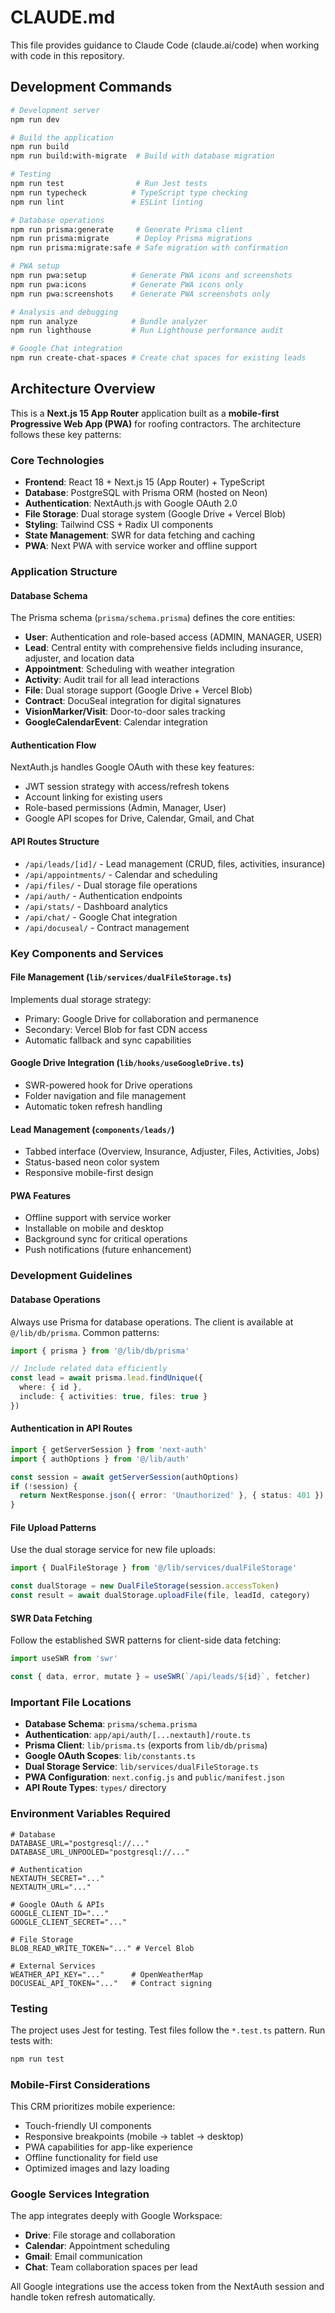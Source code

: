 # CLAUDE.md

This file provides guidance to Claude Code (claude.ai/code) when working with code in this repository.

## Development Commands

```bash
# Development server
npm run dev

# Build the application
npm run build
npm run build:with-migrate  # Build with database migration

# Testing
npm run test                # Run Jest tests
npm run typecheck          # TypeScript type checking
npm run lint               # ESLint linting

# Database operations
npm run prisma:generate     # Generate Prisma client
npm run prisma:migrate      # Deploy Prisma migrations
npm run prisma:migrate:safe # Safe migration with confirmation

# PWA setup
npm run pwa:setup          # Generate PWA icons and screenshots
npm run pwa:icons          # Generate PWA icons only
npm run pwa:screenshots    # Generate PWA screenshots only

# Analysis and debugging
npm run analyze            # Bundle analyzer
npm run lighthouse         # Run Lighthouse performance audit

# Google Chat integration
npm run create-chat-spaces # Create chat spaces for existing leads
```

## Architecture Overview

This is a **Next.js 15 App Router** application built as a **mobile-first Progressive Web App (PWA)** for roofing contractors. The architecture follows these key patterns:

### Core Technologies
- **Frontend**: React 18 + Next.js 15 (App Router) + TypeScript
- **Database**: PostgreSQL with Prisma ORM (hosted on Neon)
- **Authentication**: NextAuth.js with Google OAuth 2.0
- **File Storage**: Dual storage system (Google Drive + Vercel Blob)
- **Styling**: Tailwind CSS + Radix UI components
- **State Management**: SWR for data fetching and caching
- **PWA**: Next PWA with service worker and offline support

### Application Structure

#### Database Schema
The Prisma schema (`prisma/schema.prisma`) defines the core entities:
- **User**: Authentication and role-based access (ADMIN, MANAGER, USER)
- **Lead**: Central entity with comprehensive fields including insurance, adjuster, and location data
- **Appointment**: Scheduling with weather integration
- **Activity**: Audit trail for all lead interactions  
- **File**: Dual storage support (Google Drive + Vercel Blob)
- **Contract**: DocuSeal integration for digital signatures
- **VisionMarker/Visit**: Door-to-door sales tracking
- **GoogleCalendarEvent**: Calendar integration

#### Authentication Flow
NextAuth.js handles Google OAuth with these key features:
- JWT session strategy with access/refresh tokens
- Account linking for existing users
- Role-based permissions (Admin, Manager, User)
- Google API scopes for Drive, Calendar, Gmail, and Chat

#### API Routes Structure
- `/api/leads/[id]/` - Lead management (CRUD, files, activities, insurance)
- `/api/appointments/` - Calendar and scheduling
- `/api/files/` - Dual storage file operations
- `/api/auth/` - Authentication endpoints
- `/api/stats/` - Dashboard analytics
- `/api/chat/` - Google Chat integration
- `/api/docuseal/` - Contract management

### Key Components and Services

#### File Management (`lib/services/dualFileStorage.ts`)
Implements dual storage strategy:
- Primary: Google Drive for collaboration and permanence
- Secondary: Vercel Blob for fast CDN access
- Automatic fallback and sync capabilities

#### Google Drive Integration (`lib/hooks/useGoogleDrive.ts`)
- SWR-powered hook for Drive operations
- Folder navigation and file management
- Automatic token refresh handling

#### Lead Management (`components/leads/`)
- Tabbed interface (Overview, Insurance, Adjuster, Files, Activities, Jobs)
- Status-based neon color system
- Responsive mobile-first design

#### PWA Features
- Offline support with service worker
- Installable on mobile and desktop
- Background sync for critical operations
- Push notifications (future enhancement)

### Development Guidelines

#### Database Operations
Always use Prisma for database operations. The client is available at `@/lib/db/prisma`. Common patterns:
```typescript
import { prisma } from '@/lib/db/prisma'

// Include related data efficiently
const lead = await prisma.lead.findUnique({
  where: { id },
  include: { activities: true, files: true }
})
```

#### Authentication in API Routes
```typescript
import { getServerSession } from 'next-auth'
import { authOptions } from '@/lib/auth'

const session = await getServerSession(authOptions)
if (!session) {
  return NextResponse.json({ error: 'Unauthorized' }, { status: 401 })
}
```

#### File Upload Patterns
Use the dual storage service for new file uploads:
```typescript
import { DualFileStorage } from '@/lib/services/dualFileStorage'

const dualStorage = new DualFileStorage(session.accessToken)
const result = await dualStorage.uploadFile(file, leadId, category)
```

#### SWR Data Fetching
Follow the established SWR patterns for client-side data fetching:
```typescript
import useSWR from 'swr'

const { data, error, mutate } = useSWR(`/api/leads/${id}`, fetcher)
```

### Important File Locations

- **Database Schema**: `prisma/schema.prisma`
- **Authentication**: `app/api/auth/[...nextauth]/route.ts`
- **Prisma Client**: `lib/prisma.ts` (exports from `lib/db/prisma`)
- **Google OAuth Scopes**: `lib/constants.ts`
- **Dual Storage Service**: `lib/services/dualFileStorage.ts`
- **PWA Configuration**: `next.config.js` and `public/manifest.json`
- **API Route Types**: `types/` directory

### Environment Variables Required

```env
# Database
DATABASE_URL="postgresql://..."
DATABASE_URL_UNPOOLED="postgresql://..."

# Authentication
NEXTAUTH_SECRET="..."
NEXTAUTH_URL="..."

# Google OAuth & APIs
GOOGLE_CLIENT_ID="..."
GOOGLE_CLIENT_SECRET="..."

# File Storage
BLOB_READ_WRITE_TOKEN="..." # Vercel Blob

# External Services
WEATHER_API_KEY="..."      # OpenWeatherMap
DOCUSEAL_API_TOKEN="..."   # Contract signing
```

### Testing

The project uses Jest for testing. Test files follow the `*.test.ts` pattern. Run tests with:
```bash
npm run test
```

### Mobile-First Considerations

This CRM prioritizes mobile experience:
- Touch-friendly UI components
- Responsive breakpoints (mobile → tablet → desktop)
- PWA capabilities for app-like experience
- Offline functionality for field use
- Optimized images and lazy loading

### Google Services Integration

The app integrates deeply with Google Workspace:
- **Drive**: File storage and collaboration
- **Calendar**: Appointment scheduling
- **Gmail**: Email communication
- **Chat**: Team collaboration spaces per lead

All Google integrations use the access token from the NextAuth session and handle token refresh automatically.